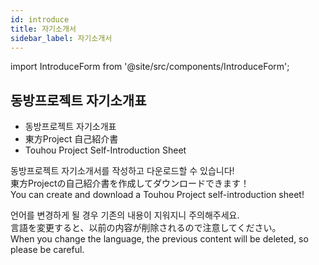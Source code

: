```yaml
---
id: introduce
title: 자기소개서
sidebar_label: 자기소개서
---
```


import IntroduceForm from '@site/src/components/IntroduceForm';

## 동방프로젝트 자기소개표

- 동방프로젝트 자기소개표
- 東方Project 自己紹介書
- Touhou Project Self-Introduction Sheet

동방프로젝트 자기소개서를 작성하고 다운로드할 수 있습니다!  
東方Projectの自己紹介書を作成してダウンロードできます！  
You can create and download a Touhou Project self-introduction sheet!  

언어를 변경하게 될 경우 기존의 내용이 지워지니 주의해주세요.  
言語を変更すると、以前の内容が削除されるので注意してください。  
When you change the language, the previous content will be deleted, so please be careful.  

<IntroduceForm />
